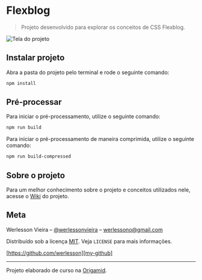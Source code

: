 # Flexblog

> Projeto desenvolvido para explorar os conceitos de CSS Flexblog.

![Tela do projeto][project-image]

## Instalar projeto

Abra a pasta do projeto pelo terminal e rode o seguinte comando:

```zsh
npm install
```

## Pré-processar

Para iniciar o pré-processamento, utilize o seguinte comando:

```zsh
npm run build
```

Para iniciar o pré-processamento de maneira comprimida, utilize o seguinte comando:

```zsh
npm run build-compressed
```

## Sobre o projeto

Para um melhor conhecimento sobre o projeto e conceitos utilizados nele, acesse o [Wiki][wiki] do projeto.

## Meta

Werlesson Vieira – [@werlessonvieira][my-twitter] – werlessono@gmail.com

Distribuído sob a licença [MIT][mit]. Veja `LICENSE` para mais informações.

[https://github.com/werlesson][my-github]

---

Projeto elaborado de curso na [Origamid][origamid].

[wiki]: https://github.com/werlesson/flexblog/wiki
[mit]: https://choosealicense.com/licenses/mit/
[project-image]: https://raw.githubusercontent.com/werlesson/le-scone/master/img/wiki/site-01.png
[my-github]: https://github.com/werlesson
[my-twitter]: https://twitter.com/werlessonvieira
[origamid]: https://www.origamid.com/
